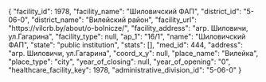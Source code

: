 {
    "facility_id": 1978,
    "facility_name": "Шиловичский ФАП",
    "district_id": "5-06-0",
    "district_name": "Вилейский район",
    "facility_url": "https:\/\/vilcrb.by\/about\/o-bolnicze\/",
    "facility_address": "агр. Шиловичи, ул.Гагарина",
    "facility_type": null,
    "ap_1": "16\/1",
    "name": "Шиловичский ФАП",
    "state": "public institution",
    "stats": [],
    "med_id": 444,
    "address": "агр. Шиловичи, ул.Гагарина",
    "coord_x_y": null,
    "place_name": "Вилейка",
    "place_type": "city",
    "year_of_closing": null,
    "year_of_opening": "0",
    "healthcare_facility_key": 1978,
    "administrative_division_id": "5-06-0"
}